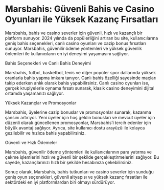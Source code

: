 # Marsbahis: Güvenli Bahis ve Casino Oyunları ile Yüksek Kazanç Fırsatları
Marsbahis, bahis ve casino severler için güvenli, hızlı ve kazançlı bir platform sunuyor. 2024 yılında da popülerliğini artıran bu site, kullanıcılarına geniş bahis seçenekleri, canlı casino oyunları ve cazip bonus fırsatları sunuyor. Marsbahis, güvenilir ödeme yöntemleri ve yüksek güvenlik önlemleri ile kullanıcıların en iyi deneyimi yaşamasını sağlıyor.

Bahis Seçenekleri ve Canlı Bahis Deneyimi

Marsbahis, futbol, basketbol, tenis ve diğer popüler spor dallarında yüksek oranlarla bahis yapma imkanı tanıyor. Canlı bahis özelliği sayesinde maçları takip ederken anlık olarak bahis yapabilirsiniz. Canlı casino oyunları ise, gerçek krupiyelerle oynama fırsatı sunarak, klasik casino deneyimini dijital ortamda yaşamanızı sağlıyor.

Yüksek Kazançlar ve Promosyonlar

Marsbahis, üyelerine cazip bonuslar ve promosyonlar sunarak, kazanma şansını artırıyor. Yeni üyeler için hoş geldin bonusları ve mevcut üyeler için düzenli olarak güncellenen promosyonlar, Marsbahis’i tercih edenler için büyük avantaj sağlıyor. Ayrıca, site kullanıcı dostu arayüzü ile kolayca gezilebilir ve hızlıca bahis yapabilirsiniz.

Güvenli ve Hızlı Ödemeler

Marsbahis, güvenilir ödeme yöntemleri ile kullanıcılarının para yatırma ve çekme işlemlerini hızlı ve güvenli bir şekilde gerçekleştirmelerini sağlıyor. Bu sayede, kazançlarınızı hızlı bir şekilde hesabınıza çekebilirsiniz.

Sonuç olarak, Marsbahis, bahis tutkunları ve casino severler için sunduğu geniş oyun seçenekleri, güvenli altyapısı ve yüksek kazanç fırsatları ile sektördeki en iyi platformlardan biri olmayı sürdürüyor.
